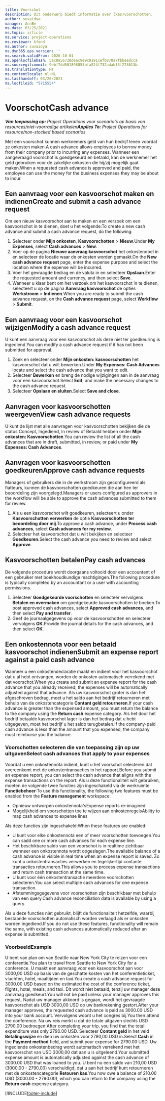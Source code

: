 ```yaml
---
title: Voorschot
description: Dit onderwerp biedt informatie over (kas)voorschotten.
author: suvaidya
manager: AnnBe
ms.date: 03/25/2021
ms.topic: article
ms.service: project-operations
ms.reviewer: kfend
ms.author: suvaidya
ms.dyn365.ops.version: ''
ms.search.validFrom: 2020-10-01
ms.openlocfilehash: 5ac8956720deac9e9c9191cefb870a7fbbeedcca
ms.sourcegitcommit: 9ebf7dd501898053bfa824f732adabf3f273613b
ms.translationtype: HT
ms.contentlocale: nl-NL
ms.lasthandoff: 03/26/2021
ms.locfileid: "5715554"
---
```

# <a name="cash-advance"></a><span data-ttu-id="cd685-103">Voorschot</span><span class="sxs-lookup"><span data-stu-id="cd685-103">Cash advance</span></span>

<span data-ttu-id="cd685-104">_**Van toepassing op:** Project Operations voor scenario's op basis van resources/niet-voorradige artikelen_</span><span class="sxs-lookup"><span data-stu-id="cd685-104">_**Applies To:** Project Operations for resource/non-stocked based scenarios_</span></span>

<span data-ttu-id="cd685-105">Met een voorschot kunnen werknemers geld van hun bedrijf lenen voordat ze onkosten maken.</span><span class="sxs-lookup"><span data-stu-id="cd685-105">A cash advance allows employees to borrow money from their company prior to incurring any expenses.</span></span> <span data-ttu-id="cd685-106">Wanneer een aangevraagd voorschot is goedgekeurd en betaald, kan de werknemer het geld gebruiken voor de zakelijke onkosten die hij/zij mogelijk gaat maken.</span><span class="sxs-lookup"><span data-stu-id="cd685-106">When a requested cash advance is approved and paid, the employee can use the money for the business expenses they may be about to incur.</span></span> 

## <a name="create-and-submit-a-cash-advance-request"></a><span data-ttu-id="cd685-107">Een aanvraag voor een kasvoorschot maken en indienen</span><span class="sxs-lookup"><span data-stu-id="cd685-107">Create and submit a cash advance request</span></span>
<span data-ttu-id="cd685-108">Om een nieuw kasvoorschot aan te maken en een verzoek om een kasvoorschot in te dienen, doet u het volgende:</span><span class="sxs-lookup"><span data-stu-id="cd685-108">To create a new cash advance and submit a cash advance request, do the following:</span></span> 

1. <span data-ttu-id="cd685-109">Selecteer onder **Mijn onkosten**, **Kasvoorschotten** > **Nieuw**.</span><span class="sxs-lookup"><span data-stu-id="cd685-109">Under **My Expenses**, select **Cash advances** > **New**.</span></span> 
2. <span data-ttu-id="cd685-110">Voer op de pagina **Nieuwe aanvraag kasvoorschot** het onkostendoel in en selecteer de locatie waar de onkosten worden gemaakt.</span><span class="sxs-lookup"><span data-stu-id="cd685-110">On the **New cash advance request** page, enter the expense purpose and select the location where the expense will be incurred.</span></span>
3. <span data-ttu-id="cd685-111">Voer het gevraagde bedrag en de valuta in en selecteer **Opslaan**.</span><span class="sxs-lookup"><span data-stu-id="cd685-111">Enter the requested amount and currency, and then select **Save**.</span></span> 
4. <span data-ttu-id="cd685-112">Wanneer u klaar bent om het verzoek om het kasvoorschot in te dienen, selecteert u op de pagina **Aanvraag kasvoorschot** de opties **Werkstroom** > **Indienen**.</span><span class="sxs-lookup"><span data-stu-id="cd685-112">When you are ready to submit the cash advance request, on the **Cash advance request** page, select **Workflow** > **Submit**.</span></span>

## <a name="modify-a-cash-advance-request"></a><span data-ttu-id="cd685-113">Een aanvraag voor een kasvoorschot wijzigen</span><span class="sxs-lookup"><span data-stu-id="cd685-113">Modify a cash advance request</span></span>

<span data-ttu-id="cd685-114">U kunt een aanvraag voor een kasvoorschot als deze niet ter goedkeuring is ingediend.</span><span class="sxs-lookup"><span data-stu-id="cd685-114">You can modify a cash advance request if it has not been submitted for approval.</span></span>

1. <span data-ttu-id="cd685-115">Zoek en selecteer onder **Mijn onkosten: kasvoorschotten** het kasvoorschot dat u wilt bewerken.</span><span class="sxs-lookup"><span data-stu-id="cd685-115">Under **My Expenses: Cash Advances** locate and select the cash advance that you want to edit.</span></span>
2. <span data-ttu-id="cd685-116">Selecteer **Bewerken** en breng de nodige wijzigingen aan in de aanvraag voor een kasvoorschot.</span><span class="sxs-lookup"><span data-stu-id="cd685-116">Select **Edit**, and make the necessary changes to the cash advance request.</span></span> 
3. <span data-ttu-id="cd685-117">Selecteer **Opslaan en sluiten**.</span><span class="sxs-lookup"><span data-stu-id="cd685-117">Select **Save and close**.</span></span>


## <a name="view-cash-advance-requests"></a><span data-ttu-id="cd685-118">Aanvragen voor kasvoorschotten weergeven</span><span class="sxs-lookup"><span data-stu-id="cd685-118">View cash advance requests</span></span>
<span data-ttu-id="cd685-119">U kunt de lijst met alle aanvragen voor kasvoorschotten bekijken die de status Concept, Ingediend, In review of Betaald hebben onder **Mijn onkosten: Kasvoorschotten**.</span><span class="sxs-lookup"><span data-stu-id="cd685-119">You can review the list of all the cash advances that are in draft, submitted, in review, or paid under **My Expenses: Cash Advances**.</span></span> 

## <a name="approve-cash-advance-requests"></a><span data-ttu-id="cd685-120">Aanvragen voor kasvoorschotten goedkeuren</span><span class="sxs-lookup"><span data-stu-id="cd685-120">Approve cash advance requests</span></span>

<span data-ttu-id="cd685-121">Managers of gebruikers die in de werkstroom zijn geconfigureerd als fiatteurs, kunnen de kasvoorschotten goedkeuren die aan hen ter beoordeling zijn voorgelegd.</span><span class="sxs-lookup"><span data-stu-id="cd685-121">Managers or users configured as approvers in the workflow will be able to approve the cash advances submitted to them for review.</span></span> 

1. <span data-ttu-id="cd685-122">Als u een kasvoorschot wilt goedkeuren, selecteert u onder **Kasvoorschotten verwerken** de optie **Kasvoorschotten ter beoordeling door mij**.</span><span class="sxs-lookup"><span data-stu-id="cd685-122">To approve a cash advance, under **Process cash advances**, select **Cash advances for my review**.</span></span>
2. <span data-ttu-id="cd685-123">Selecteer het kasvoorschot dat u wilt bekijken en selecteer **Goedkeuren**.</span><span class="sxs-lookup"><span data-stu-id="cd685-123">Select the cash advance you need to review and select **Approve**.</span></span>  

## <a name="pay-cash-advances"></a><span data-ttu-id="cd685-124">Kasvoorschotten betalen</span><span class="sxs-lookup"><span data-stu-id="cd685-124">Pay cash advances</span></span> 
<span data-ttu-id="cd685-125">De volgende procedure wordt doorgaans voltooid door een accountant of een gebruiker met boekhoudkundige machtigingen.</span><span class="sxs-lookup"><span data-stu-id="cd685-125">The following procedure is typically completed by an accountant or a user with accounting permissions.</span></span>

1. <span data-ttu-id="cd685-126">Selecteer **Goedgekeurde voorschotten** en selecteer vervolgens **Betalen en overmaken** om goedgekeurde kasvoorschotten te boeken.</span><span class="sxs-lookup"><span data-stu-id="cd685-126">To post approved cash advances, select **Approved cash advances**, and then select **Pay and transfer**.</span></span>  
2. <span data-ttu-id="cd685-127">Geef de journaalgegevens op voor de kasvoorschotten en selecteer vervolgens **OK**.</span><span class="sxs-lookup"><span data-stu-id="cd685-127">Provide the journal details for the cash advances, and then select **OK**.</span></span> 

## <a name="submit-an-expense-report-against-a-paid-cash-advance"></a><span data-ttu-id="cd685-128">Een onkostennota voor een betaald kasvoorschot indienen</span><span class="sxs-lookup"><span data-stu-id="cd685-128">Submit an expense report against a paid cash advance</span></span> 

<span data-ttu-id="cd685-129">Wanneer u een onkostendeclaratie maakt en indient voor het kasvoorschot dat u al hebt ontvangen, worden de onkosten automatisch verrekend met dat voorschot.</span><span class="sxs-lookup"><span data-stu-id="cd685-129">When you create and submit an expense report for the cash advance that you already received, the expenses will be automatically adjusted against that advance.</span></span> <span data-ttu-id="cd685-130">Als uw kasvoorschot groter is dan het afgeschreven bedrag, moet u het saldo aan het bedrijf retourneren met behulp van de onkostencategorie **Contant geld retourneren**.</span><span class="sxs-lookup"><span data-stu-id="cd685-130">If your cash advance is greater than the expensed amount, you must return the balance to the company using the **Return cash** expense category.</span></span> <span data-ttu-id="cd685-131">Als het door het bedrijf betaalde kasvoorschot lager is dan het bedrag dat u hebt uitgegeven, moet het bedrijf u het saldo terugbetalen.</span><span class="sxs-lookup"><span data-stu-id="cd685-131">If the company-paid cash advance is less than the amount that you expensed, the company must reimburse you the balance.</span></span> 

### <a name="select-cash-advances-that-apply-to-your-expenses"></a><span data-ttu-id="cd685-132">Voorschotten selecteren die van toepassing zijn op uw uitgaven</span><span class="sxs-lookup"><span data-stu-id="cd685-132">Select cash advances that apply to your expenses</span></span>
<span data-ttu-id="cd685-133">Voordat u een onkostennota indient, kunt u het voorschot selecteren dat overeenkomt met de onkostentransacties in het rapport.</span><span class="sxs-lookup"><span data-stu-id="cd685-133">Before you submit an expense report, you can select the cash advance that aligns with the expense transactions on the report.</span></span> <span data-ttu-id="cd685-134">Als u deze functionaliteit wilt gebruiken, moeten de volgende twee functies zijn ingeschakeld via de werkruimte **Functiebeheer**:</span><span class="sxs-lookup"><span data-stu-id="cd685-134">To use this functionality, the following two features must be enabled from the **Feature management** workspace:</span></span>

  - <span data-ttu-id="cd685-135">Opnieuw ontworpen onkostennota's</span><span class="sxs-lookup"><span data-stu-id="cd685-135">Expense reports re-imagined</span></span>
  - <span data-ttu-id="cd685-136">Mogelijkheid om voorschotten toe te wijzen aan onkostenregels</span><span class="sxs-lookup"><span data-stu-id="cd685-136">Ability to map cash advances to expense lines</span></span>
 
 <span data-ttu-id="cd685-137">Als deze functies zijn ingeschakeld:</span><span class="sxs-lookup"><span data-stu-id="cd685-137">When these features are enabled:</span></span>
 
  - <span data-ttu-id="cd685-138">U kunt voor elke onkostennota een of meer voorschotten toevoegen.</span><span class="sxs-lookup"><span data-stu-id="cd685-138">You can sadd one or more cash advances for each expense line.</span></span>
  - <span data-ttu-id="cd685-139">Het beschikbare saldo van een voorschot is in realtime zichtbaar wanneer een onkostennota wordt opgeslagen.</span><span class="sxs-lookup"><span data-stu-id="cd685-139">The available balance of a cash advance is visible in real time when an expense report is saved.</span></span> <span data-ttu-id="cd685-140">Zo kunt u onkostentransacties verwerken en tegelijkertijd contante transacties retourneren.</span><span class="sxs-lookup"><span data-stu-id="cd685-140">This allows you to process expense transactions and return cash transaction at the same time.</span></span>
  - <span data-ttu-id="cd685-141">U kunt voor één onkostentransactie meerdere voorschotten selecteren.</span><span class="sxs-lookup"><span data-stu-id="cd685-141">You can select multiple cash advances for one expense transaction.</span></span>
  - <span data-ttu-id="cd685-142">Afstemmingsgegevens voor voorschotten zijn beschikbaar met behulp van een query.</span><span class="sxs-lookup"><span data-stu-id="cd685-142">Cash advance reconciliation data is available by using a query.</span></span> 
 
<span data-ttu-id="cd685-143">Als u deze functies niet gebruikt, blijft de functionaliteit hetzelfde, waarbij bestaande voorschotten automatisch worden verlaagd als er onkosten worden ingediend.</span><span class="sxs-lookup"><span data-stu-id="cd685-143">If you do not use these features, functionality will remain the same, with existing cash advances automatically reduced after an expense is submitted.</span></span>

### <a name="example"></a><span data-ttu-id="cd685-144">Voorbeeld</span><span class="sxs-lookup"><span data-stu-id="cd685-144">Example</span></span> 
<span data-ttu-id="cd685-145">U bent van plan om van Seattle naar New York City te reizen voor een conferentie.</span><span class="sxs-lookup"><span data-stu-id="cd685-145">You plan to travel from Seattle to New York City for a conference.</span></span> <span data-ttu-id="cd685-146">U maakt een aanvraag voor een kasvoorschot aan voor 3000,00 USD op basis van de geschatte kosten van het conferentieticket, vluchten, hotel, maaltijden en taxi.</span><span class="sxs-lookup"><span data-stu-id="cd685-146">You create a cash advance request for 3000.00 USD based on the estimated the cost of the conference ticket, flights, hotel, meals, and taxi.</span></span> <span data-ttu-id="cd685-147">Dit wordt niet betaald, tenzij uw manager deze aanvraag goedkeurt.</span><span class="sxs-lookup"><span data-stu-id="cd685-147">You will not be paid unless your manager approves this request.</span></span> <span data-ttu-id="cd685-148">Nadat uw manager akkoord is gegaan, wordt het gevraagde kasvoorschot als USD 3000,00 USD op uw bankrekening gestort.</span><span class="sxs-lookup"><span data-stu-id="cd685-148">After your manager approves, the requested cash advance is paid as 3000.00 USD into your bank account.</span></span> <span data-ttu-id="cd685-149">Vervolgens woont u het congres bij.</span><span class="sxs-lookup"><span data-stu-id="cd685-149">You then attend the conference.</span></span> <span data-ttu-id="cd685-150">Na uw reis merkt u dat de totale uitgaven slechts USD 2790,00 bedroegen.</span><span class="sxs-lookup"><span data-stu-id="cd685-150">After completing your trip, you find that the total expenditure was only 2790.00 USD.</span></span> <span data-ttu-id="cd685-151">Selecteer **Contant geld** in het veld **Betalingswijze** en dien uw onkosten voor 2790,00 USD in.</span><span class="sxs-lookup"><span data-stu-id="cd685-151">Select **Cash** in the **Payment method** field, and submit your expense for 2790.00 USD.</span></span> <span data-ttu-id="cd685-152">Uw ingediende onkostenbedrag wordt automatisch verrekend met het kasvoorschot van USD 3000,00 dat aan u is uitgeleend.</span><span class="sxs-lookup"><span data-stu-id="cd685-152">Your submitted expense amount is automatically adjusted against the cash advance of 3000.00 USD that was loaned to you.</span></span> <span data-ttu-id="cd685-153">U bent nu een saldo van 210,00 USD (3000,00 - 2790,00) verschuldigd, dat u aan het bedrijf kunt retourneren met de onkostencategorie **Retouren kas**.</span><span class="sxs-lookup"><span data-stu-id="cd685-153">You now owe a balance of 210.00 USD (3000.00 - 2790.00), which you can return to the company using the **Return cash** expense category.</span></span>



[!INCLUDE[footer-include](../includes/footer-banner.md)]
